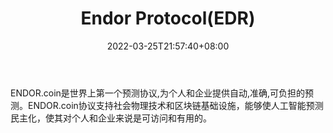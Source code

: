 ﻿---
weight: 
title: "Endor Protocol(EDR)"
description: "ENDOR.coin是世界上第一个预测协议,为个人和企业提供自动,准确,可负担的预测"
date: 2022-03-25T21:57:40+08:00
lastmod: 2022-03-25T16:45:40+08:00
draft: false
authors: ["Metabd"]
featuredImage: "endor-protocoledr.webp"
link: ""
tags: ["数字代币","Endor Protocol(EDR)"]
categories: ["navigation"]
navigation: ["数字代币"]
lightgallery: true
toc: true
pinned: false
recommend: false
recommend1: false
---
ENDOR.coin是世界上第一个预测协议,为个人和企业提供自动,准确,可负担的预测。ENDOR.coin协议支持社会物理技术和区块链基础设施，能够使人工智能预测民主化，使其对个人和企业来说是可访问和有用的。
